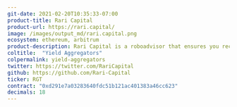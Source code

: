 ```yaml
---
git-date: 2021-02-20T10:35:33-07:00
product-title: Rari Capital
product-url: https://rari.capital/
image: /images/output_md/rari.capital.png
ecosystem: ethereum, arbitrum
product-description: Rari Capital is a roboadvisor that ensures you receive the highest yield, beyond just lending.
coltitle:  "Yield Aggregators"
colpermalink: yield-aggregators
twitter: https://twitter.com/RariCapital
github: https://github.com/Rari-Capital
ticker: RGT
contract: "0xd291e7a03283640fdc51b121ac401383a46cc623"
decimals: 18
---
```

